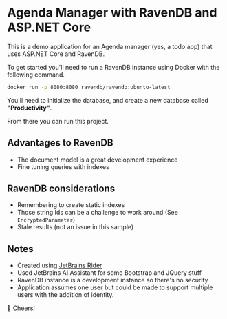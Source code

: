 # Agenda Manager with RavenDB and ASP.NET Core

This is a demo application for an Agenda manager (yes, a todo app) that uses ASP.NET Core and RavenDB. 

To get started you'll need to run a RavenDB instance using Docker with the following command.

```bash
docker run -p 8080:8080 ravendb/ravendb:ubuntu-latest
```

You'll need to initialize the database, and create a new database called **"Productivity"**.

From there you can run this project.

## Advantages to RavenDB

- The document model is a great development experience
- Fine tuning queries with indexes

## RavenDB considerations

- Remembering to create static indexes
- Those string Ids can be a challenge to work around (See `EncryptedParameter`)
- Stale results (not an issue in this sample)

## Notes

- Created using [JetBrains Rider](https://jetbrains.com/rider)
- Used JetBrains AI Assistant for some Bootstrap and JQuery stuff
- RavenDB instance is a development instance so there's no security
- Application assumes one user but could be made to support multiple users with the addition of identity.

🍻 Cheers!